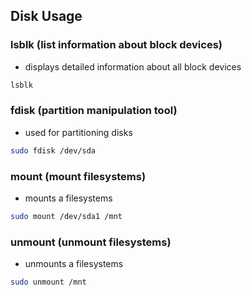 ## Disk Usage

### lsblk (list information about block devices)

- displays detailed information about all block devices

```bash
lsblk
```

### fdisk (partition manipulation tool)

- used for partitioning disks

```bash
sudo fdisk /dev/sda
```

### mount (mount filesystems)

- mounts a filesystems

```bash
sudo mount /dev/sda1 /mnt
```

### unmount (unmount filesystems)

- unmounts a filesystems

```bash
sudo unmount /mnt
```
